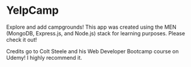# YelpCamp
Explore and add campgrounds! This app was created using the MEN (MongoDB, Express.js, and Node.js) stack for learning purposes. Please check it out!

Credits go to Colt Steele and his Web Developer Bootcamp course on Udemy! I highly recommend it.
